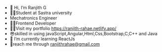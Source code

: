 - 👋 Hi, I’m Ranjith G
- 👨‍🎓Student at Sastra university
- Mechatronics Engineer
- 👨‍💻Frontend Developer
- 🧑‍💼Visit my portfolio https://ranjith-rahae.netlify.app/
- 😎skilled in using javaScript,Angular,Html,Css,Bootstrap,C,C++ and Java
- 🌱 I’m currently learning ReactJs
- 🤝reach me through ranjithrahae@gmail.com
